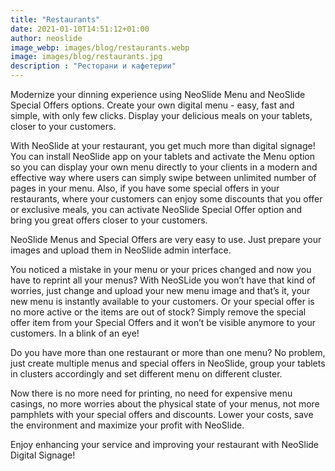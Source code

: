 ```yaml
---
title: "Restaurants"
date: 2021-01-10T14:51:12+01:00
author: neoslide
image_webp: images/blog/restaurants.webp
image: images/blog/restaurants.jpg
description : "Ресторани и кафетерии"
---
```


   Modernize your dinning experience using NeoSlide Menu and NeoSlide Special Offers options. Create your own digital menu - easy, fast and simple, with only few clicks. Display your delicious meals on your tablets, closer to your customers.

   With NeoSlide at your restaurant, you get much more than digital signage! You can install NeoSlide app on your tablets and activate the Menu option so you can display your own menu directly to your clients in a modern and effective way where users can simply swipe between unlimited number of pages in your menu. Also, if you have some special offers in your restaurants, where your customers can enjoy some discounts that you offer or exclusive meals, you can activate NeoSlide Special Offer option and bring you great offers closer to your customers.

   NeoSlide Menus and Special Offers are very easy to use. Just prepare your images and upload them in NeoSlide admin interface. 

   You noticed a mistake in your menu or your prices changed and now you have to reprint all your menus? With NeoSLide you won’t have that kind of worries, just change and upload your new menu image and that’s it, your new menu is instantly available to your customers. Or your special offer is no more active or the items are out of stock? Simply remove the special offer item from your Special Offers and it won’t be visible anymore to your customers. In a blink of an eye!

   Do you have more than one restaurant or more than one menu? No problem, just create multiple menus and special offers in NeoSlide, group your tablets in clusters accordingly and set different menu on different cluster.

   Now there is no more need for printing, no need for expensive menu casings, no more worries about the physical state of your menus, not more pamphlets with your special offers and discounts. Lower your costs, save the environment and maximize your profit with NeoSlide.

   Enjoy enhancing your service and improving your restaurant with NeoSlide Digital Signage!
